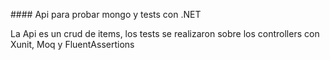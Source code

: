 #### Api para probar mongo y tests con .NET

La Api es un crud de items, los tests se realizaron sobre los controllers con Xunit, Moq y FluentAssertions
